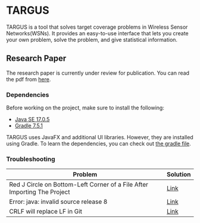 # TARGUS

TARGUS is a tool that solves target coverage problems in Wireless Sensor Networks(WSNs). It provides an easy-to-use interface that lets you create your own problem, solve the problem, and give statistical information.

## Research Paper

The research paper is currently under review for publication. You can read the pdf from [here](research_paper/research_paper.pdf).

### Dependencies

Before working on the project, make sure to install the following:

* [Java SE 17.0.5](https://www.oracle.com/java/technologies/javase/jdk17-archive-downloads.html)
* [Gradle 7.5.1](https://docs.gradle.org/current/userguide/userguide.html)

TARGUS uses JavaFX and additional UI libraries. However, they are installed using Gradle. To learn the dependencies, you can check out [the gradle file](build.gradle).

### Troubleshooting

Problem | Solution
--- | ---
Red J Circle on Bottom-Left Corner of a File After Importing The Project | [Link](https://stackoverflow.com/questions/4904052/what-does-this-symbol-mean-in-intellij-red-circle-on-bottom-left-corner-of-fil)
Error: java: invalid source release 8 | [Link](https://stackoverflow.com/questions/46280859/intellij-idea-error-java-invalid-source-release-1-9)
CRLF will replace LF in Git | [Link](https://stackoverflow.com/questions/5834014/lf-will-be-replaced-by-crlf-in-git-what-is-that-and-is-it-important)
